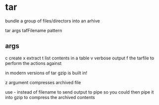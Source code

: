 # tar

bundle a group of files/directors into an arhive

tar args tafFilename pattern

## args

c 	create
x 	extract
t 	list contents in a table
v 	verbose output
f 	the tarfile to perform the actions against

in modern versions of tar gzip is built in!

z argument compresses archived file


use - instead of filename to send output to pipe
	so you could then pipe it into gzip to compress the archived contents